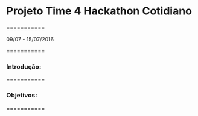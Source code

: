 # Projeto Time 4 Hackathon Cotidiano
===========

09/07 - 15/07/2016

===========

### Introdução:

===========
### Objetivos:

===========

